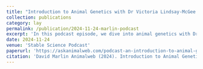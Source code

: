 ```yaml
---
title: "Introduction to Animal Genetics with Dr Victoria Lindsay-McGee."
collection: publications
category: lay
permalink: /publication/2024-11-24-marlin-podcast
excerpt: 'In this podcast episode, we dive into animal genetics with Dr. Victoria Lindsay-McGee, who introduces the fundamentals of animal genetics'
date: 2024-11-24
venue: 'Stable Science Podcast'
paperurl: 'https://askanimalweb.com/podcast-an-introduction-to-animal-genetics-with-dr-victoria-lindsay-mcgee/'
citation: 'David Marlin Animalweb (2024). Introduction to Animal Genetics with Dr Victoria Lindsay-McGee. <i>Stable Science Podcast</i>'
---
```



